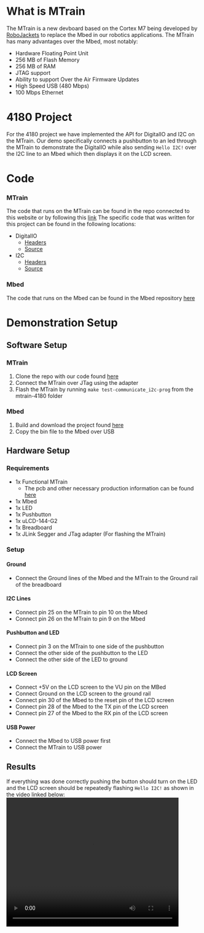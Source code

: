 # What is MTrain
The MTrain is a new devboard based on the Cortex M7 being developed by [RoboJackets](https://robojackets.org/) to replace the Mbed in our robotics applications. The MTrain has many advantages over the Mbed, most notably:
* Hardware Floating Point Unit
* 256 MB of Flash Memory
* 256 MB of RAM
* JTAG support
* Ability to support Over the Air Firmware Updates
* High Speed USB (480 Mbps)
* 100 Mbps Ethernet

# 4180 Project
For the 4180 project we have implemented the API for DigitalIO and I2C on the MTrain. Our demo specifically connects a pushbutton to an led through the MTrain to demonstrate the DigitalIO while also sending `Hello I2C!` over the I2C line to an Mbed which then displays it on the LCD screen.

# Code
### MTrain
The code that runs on the MTrain can be found in the repo connected to this website or by following this [link](https://github.com/matthewawhite/mtrain-4180)
The specific code that was written for this project can be found in the following locations:
* DigitalIO
   * [Headers](https://github.com/matthewawhite/mtrain-4180/blob/master/BSP/Inc/gpio.h)
   * [Source](https://github.com/matthewawhite/mtrain-4180/blob/master/BSP/Src/gpio.c)
* I2C
   * [Headers](https://github.com/matthewawhite/mtrain-4180/blob/master/BSP/Inc/i2c.h)
   * [Source](https://github.com/matthewawhite/mtrain-4180/blob/master/BSP/Src/i2c.c)

### Mbed
The code that runs on the Mbed can be found in the Mbed repository [here](https://os.mbed.com/users/mwhite98/code/4180_Project/)

# Demonstration Setup
## Software Setup
### MTrain
1. Clone the repo with our code found [here](https://github.com/matthewawhite/mtrain-4180)
2. Connect the MTrain over JTag using the adapter
3. Flash the MTrain by running `make test-communicate_i2c-prog` from the mtrain-4180 folder

### Mbed
1. Build and download the project found [here](https://os.mbed.com/users/mwhite98/code/4180_Project/)
2. Copy the bin file to the Mbed over USB

## Hardware Setup
### Requirements
* 1x Functional MTrain
   * The pcb and other necessary production information can be found [here](https://github.com/RoboJackets/mtrain-pcb)
* 1x Mbed
* 1x LED
* 1x Pushbutton
* 1x uLCD-144-G2
* 1x Breadboard
* 1x JLink Segger and JTag adapter (For flashing the MTrain)

### Setup
#### Ground
* Connect the Ground lines of the Mbed and the MTrain to the Ground rail of the breadboard
#### I2C Lines
* Connect pin 25 on the MTrain to pin 10 on the Mbed
* Connect pin 26 on the MTrain to pin 9 on the Mbed
#### Pushbutton and LED
* Connect pin 3 on the MTrain to one side of the pushbutton
* Connect the other side of the pushbutton to the LED
* Connect the other side of the LED to ground
#### LCD Screen
* Connect +5V on the LCD screen to the VU pin on the MBed
* Connect Ground on the LCD screen to the ground rail
* Connect pin 30 of the Mbed to the reset pin of the LCD screen
* Connect pin 28 of the Mbed to the TX pin of the LCD screen
* Connect pin 27 of the Mbed to the RX pin of the LCD screen
#### USB Power
* Connect the Mbed to USB power first
* Connect the MTrain to USB power

## Results
If everything was done correctly pushing the button should turn on the LED and the LCD screen should be repeatedly flashing `Hello I2C!` as shown in the video linked below:
<video width="448" height="336" controls>
  <source src="media/Blinking_I2C.mp4" type="video/mp4">
</video>
